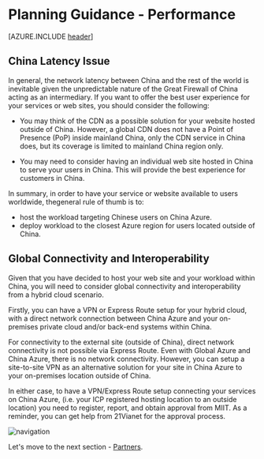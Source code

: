 <properties
	pageTitle="Global Customer Playbook planning-guidance-performance "
	description="Global Customer Playbook planning-guidance-performance"
	services="global-customer-playbook"
	documentationCenter=""
	authors="jtong"
	manager="edwinc"
	editor=""
	tags="global-customer-playbook"/>

<tags
	ms.service="migration-lifecycle-planning"
	ms.workload=""
	ms.tgt_pltfrm=""
	ms.devlang="na"
	ms.topic="article"
	ms.date="11/21/2016"
	wacn.date="11/21/2016"
	wacn.lang="en"
	ms.author="jtong"/>


# Planning Guidance - Performance

[AZURE.INCLUDE [header](../planning-guidance.md)]


## China Latency Issue

In general, the network latency between China and the rest of the world is inevitable given the unpredictable nature of the Great Firewall of China acting as an intermediary. If you want to offer the best user experience for your services or web sites, you should consider the following:
 
- You may think of the CDN as a possible solution for your website hosted outside of China. However, a global CDN does not have a Point of Presence (PoP) inside mainland China, only the CDN service in China does, but its coverage is limited to mainland China region only.
 
- You may need to consider having an individual web site hosted in China to serve your users in China. This will provide the best experience for customers in China.
 
In summary, in order to have your service or website available to users worldwide, thegeneral rule of thumb is to:

- host the workload targeting Chinese users on China Azure.
- deploy workload to the closest Azure region for users located outside of China.

## Global Connectivity and Interoperability

Given that you have decided to host your web site and your workload within China, you will need to consider global connectivity and interoperability from a hybrid cloud scenario.

Firstly, you can have a VPN or Express Route setup for your hybrid cloud, with a direct network connection between China Azure and your on-premises private cloud and/or back-end systems within China.

For connectivity to the external site (outside of China), direct network connectivity is not possible via Express Route. Even with Global Azure and China Azure, there is no network connectivity. However, you can setup a site-to-site VPN as an alternative solution for your site in China Azure to your on-premises location outside of China.

In either case, to have a VPN/Express Route setup connecting your services on China Azure, (i.e. your ICP registered hosting location to an outside location) you need to register, report, and obtain approval from MIIT. As a reminder, you can get help from 21Vianet for the approval process.

![navigation](/solutions/global-customer/media/navigation.png)

Let's move to the next section - [Partners](/solutions/global-customer/planning/guidance/partners/).

 
